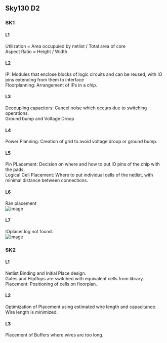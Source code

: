 ## Sky130 D2
### SK1
#### L1
Utilization = Area occupuied by netlist / Total area of core\
Aspect Ratio = Height / Width
#### L2
IP: Modules that enclose blocks of logic circuits and can be reused, with IO pins extending from them to interface\
Floorplanning: Arrangement of IPs in a chip.
#### L3
Decoupling capacitors: Cancel noise which occurs due to switching operations.\
Ground bump and Voltage Droop
#### L4
Power Planning: Creation of grid to avoid voltage droop or ground bump.
#### L5
Pin PLacement: Decision on where and how to put IO pins of the chip with the pads.\
Logical Cell Placement: Where to put individual cells of the netlist, with minimal distance between connections.
#### L6
Ran placement\
![image](https://github.com/mkhaliq12/RS_ChipDesign/assets/139871694/adcc14fb-8b21-4e71-876b-61f3900b5438)
#### L7
IOplacer.log not found.\
![image](https://github.com/mkhaliq12/RS_ChipDesign/assets/139871694/6f3c3f61-a8e2-44c5-921f-19ea7ee64d9d)

### SK2
#### L1
Netlist Binding and Initial Place design.\
Gates and Flipflops are switched with equivalent cells from library.
Placement: Positioning of cells on floorplan.
#### L2
Optimization of Placement using estimated wire length and capacitance.\
Wire length is minimized.
#### L3
Placement of Buffers where wires are too long.

